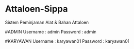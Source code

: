 # Attaloen-Sippa

Sistem Peminjaman Alat & Bahan Attaloen

#ADMIN
Username : admin
Password : admin

#KARYAWAN
Username : karyawan01
Password : karyawan01
